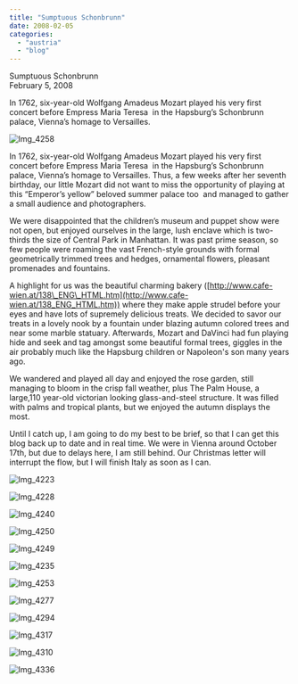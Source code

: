 ```yaml
---
title: "Sumptuous Schonbrunn"
date: 2008-02-05
categories: 
  - "austria"
  - "blog"
---
```


Sumptuous Schonbrunn  
February 5, 2008

In 1762, six-year-old Wolfgang Amadeus Mozart played his very first concert before Empress Maria Teresa  in the Hapsburg’s Schonbrunn palace, Vienna’s homage to Versailles.

<!--more-->

![Img_4258](https://pub-ac94b3f306b24c0dba4238943c97f2e1.r2.dev/photos/uncategorized/2008/02/23/img_4258.png)

In 1762, six-year-old Wolfgang Amadeus Mozart played his very first concert before Empress Maria Teresa  in the Hapsburg’s Schonbrunn palace, Vienna’s homage to Versailles. Thus, a few weeks after her seventh birthday, our little Mozart did not want to miss the opportunity of playing at this “Emperor’s yellow” beloved summer palace too  and managed to gather a small audience and photographers.

We were disappointed that the children’s museum and puppet show were not open, but enjoyed ourselves in the large, lush enclave which is two-thirds the size of Central Park in Manhattan. It was past prime season, so few people were roaming the vast French-style grounds with formal geometrically trimmed trees and hedges, ornamental flowers, pleasant promenades and fountains.

A highlight for us was the beautiful charming bakery ([http://www.cafe-wien.at/138\_ENG\_HTML.htm](http://www.cafe-wien.at/138_ENG_HTML.htm)) where they make apple strudel before your eyes and have lots of supremely delicious treats. We decided to savor our treats in a lovely nook by a fountain under blazing autumn colored trees and near some marble statuary. Afterwards, Mozart and DaVinci had fun playing hide and seek and tag amongst some beautiful formal trees, giggles in the air probably much like the Hapsburg children or Napoleon's son many years ago.

We wandered and played all day and enjoyed the rose garden, still managing to bloom in the crisp fall weather, plus The Palm House, a large,110 year-old victorian looking glass-and-steel structure. It was filled with palms and tropical plants, but we enjoyed the autumn displays the most.

Until I catch up, I am going to do my best to be brief, so that I can get this blog back up to date and in real time. We were in Vienna around October 17th, but due to delays here, I am still behind. Our Christmas letter will interrupt the flow, but I will finish Italy as soon as I can.

![Img_4223](https://pub-ac94b3f306b24c0dba4238943c97f2e1.r2.dev/photos/uncategorized/2008/02/23/img_4223.png)

![Img_4228](https://pub-ac94b3f306b24c0dba4238943c97f2e1.r2.dev/photos/uncategorized/2008/02/23/img_4228.png)

![Img_4240](https://pub-ac94b3f306b24c0dba4238943c97f2e1.r2.dev/photos/uncategorized/2008/02/23/img_4240.png)

![Img_4250](https://pub-ac94b3f306b24c0dba4238943c97f2e1.r2.dev/photos/uncategorized/2008/02/23/img_4250.png)

![Img_4249](https://pub-ac94b3f306b24c0dba4238943c97f2e1.r2.dev/photos/uncategorized/2008/02/23/img_4249.png)

![Img_4235](https://pub-ac94b3f306b24c0dba4238943c97f2e1.r2.dev/photos/uncategorized/2008/02/23/img_4235.png)

![Img_4253](https://pub-ac94b3f306b24c0dba4238943c97f2e1.r2.dev/photos/uncategorized/2008/02/23/img_4253.png)

![Img_4277](https://pub-ac94b3f306b24c0dba4238943c97f2e1.r2.dev/photos/uncategorized/2008/02/23/img_4277.png)

![Img_4294](https://pub-ac94b3f306b24c0dba4238943c97f2e1.r2.dev/photos/uncategorized/2008/02/23/img_4294.png)

![Img_4317](https://pub-ac94b3f306b24c0dba4238943c97f2e1.r2.dev/photos/uncategorized/2008/02/23/img_4317.png)

![Img_4310](https://pub-ac94b3f306b24c0dba4238943c97f2e1.r2.dev/photos/uncategorized/2008/02/23/img_4310.png)

![Img_4336](https://pub-ac94b3f306b24c0dba4238943c97f2e1.r2.dev/photos/uncategorized/2008/02/23/img_4336.png)
